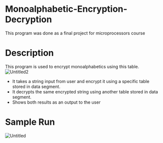 # Monoalphabetic-Encryption-Decryption
This program was done as a final project for microprocessors course 
# Description 
This program is used to encrypt monoalphabetics using this table.
![Untitled2](https://user-images.githubusercontent.com/81472165/120890015-7cbd1c00-c600-11eb-8d7e-f301c0592e23.png)
- It takes a string input from user and encrypt it using a specific table stored in data segment.
- It decrypts the same encrypted string using another table stored in data segment.
- Shows both results as an output to the user
# Sample Run
![Untitled](https://user-images.githubusercontent.com/81472165/120889792-1a175080-c5ff-11eb-96d4-581fc36fb5f5.png)

